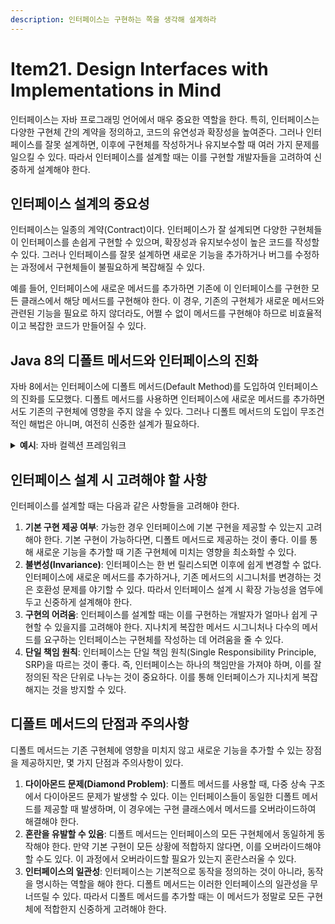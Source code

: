 ```yaml
---
description: 인터페이스는 구현하는 쪽을 생각해 설계하라
---
```


# Item21. Design Interfaces with Implementations in Mind

인터페이스는 자바 프로그래밍 언어에서 매우 중요한 역할을 한다. 특히, 인터페이스는 다양한 구현체 간의 계약을 정의하고, 코드의 유연성과 확장성을 높여준다. 그러나 인터페이스를 잘못 설계하면, 이후에 구현체를 작성하거나 유지보수할 때 여러 가지 문제를 일으킬 수 있다. 따라서 인터페이스를 설계할 때는 이를 구현할 개발자들을 고려하여 신중하게 설계해야 한다.

## 인터페이스 설계의 중요성

인터페이스는 일종의 계약(Contract)이다. 인터페이스가 잘 설계되면 다양한 구현체들이 인터페이스를 손쉽게 구현할 수 있으며, 확장성과 유지보수성이 높은 코드를 작성할 수 있다. 그러나 인터페이스를 잘못 설계하면 새로운 기능을 추가하거나 버그를 수정하는 과정에서 구현체들이 불필요하게 복잡해질 수 있다.

예를 들어, 인터페이스에 새로운 메서드를 추가하면 기존에 이 인터페이스를 구현한 모든 클래스에서 해당 메서드를 구현해야 한다. 이 경우, 기존의 구현체가 새로운 메서드와 관련된 기능을 필요로 하지 않더라도, 어쩔 수 없이 메서드를 구현해야 하므로 비효율적이고 복잡한 코드가 만들어질 수 있다.

## Java 8의 디폴트 메서드와 인터페이스의 진화

자바 8에서는 인터페이스에 디폴트 메서드(Default Method)를 도입하여 인터페이스의 진화를 도모했다. 디폴트 메서드를 사용하면 인터페이스에 새로운 메서드를 추가하면서도 기존의 구현체에 영향을 주지 않을 수 있다. 그러나 디폴트 메서드의 도입이 무조건적인 해법은 아니며, 여전히 신중한 설계가 필요하다.

<details>

<summary><strong>예시</strong>: 자바 컬렉션 프레임워크</summary>

```java
public interface Collection<E> {
    boolean remove(Object o);

    default boolean removeIf(Predicate<? super E> filter) {
        boolean removed = false;
        for (Iterator<E> it = iterator(); it.hasNext(); ) {
            if (filter.test(it.next())) {
                it.remove();
                removed = true;
            }
        }
        return removed;
    }
}
```

자바 8 이전에는 `Collection` 인터페이스에 `removeIf` 메서드가 없었다. 그러나 자바 8에서 `removeIf`가 추가되었을 때, 이를 디폴트 메서드로 제공함으로써 기존의 `Collection` 구현체들은 영향을 받지 않게 되었다. 만약 디폴트 메서드가 아닌 추상 메서드로 추가되었다면, 모든 `Collection` 인터페이스의 구현체에서 이 메서드를 구현해야 했을 것이다.

</details>



## 인터페이스 설계 시 고려해야 할 사항

인터페이스를 설계할 때는 다음과 같은 사항들을 고려해야 한다.

1. **기본 구현 제공 여부**: 가능한 경우 인터페이스에 기본 구현을 제공할 수 있는지 고려해야 한다. 기본 구현이 가능하다면, 디폴트 메서드로 제공하는 것이 좋다. 이를 통해 새로운 기능을 추가할 때 기존 구현체에 미치는 영향을 최소화할 수 있다.
2. **불변성(Invariance)**: 인터페이스는 한 번 릴리스되면 이후에 쉽게 변경할 수 없다. 인터페이스에 새로운 메서드를 추가하거나, 기존 메서드의 시그니처를 변경하는 것은 호환성 문제를 야기할 수 있다. 따라서 인터페이스 설계 시 확장 가능성을 염두에 두고 신중하게 설계해야 한다.
3. **구현의 어려움**: 인터페이스를 설계할 때는 이를 구현하는 개발자가 얼마나 쉽게 구현할 수 있을지를 고려해야 한다. 지나치게 복잡한 메서드 시그니처나 다수의 메서드를 요구하는 인터페이스는 구현체를 작성하는 데 어려움을 줄 수 있다.
4. **단일 책임 원칙**: 인터페이스는 단일 책임 원칙(Single Responsibility Principle, SRP)을 따르는 것이 좋다. 즉, 인터페이스는 하나의 책임만을 가져야 하며, 이를 잘 정의된 작은 단위로 나누는 것이 중요하다. 이를 통해 인터페이스가 지나치게 복잡해지는 것을 방지할 수 있다.

## 디폴트 메서드의 단점과 주의사항

디폴트 메서드는 기존 구현체에 영향을 미치지 않고 새로운 기능을 추가할 수 있는 장점을 제공하지만, 몇 가지 단점과 주의사항이 있다.

1. **다이아몬드 문제(Diamond Problem)**: 디폴트 메서드를 사용할 때, 다중 상속 구조에서 다이아몬드 문제가 발생할 수 있다. 이는 인터페이스들이 동일한 디폴트 메서드를 제공할 때 발생하며, 이 경우에는 구현 클래스에서 메서드를 오버라이드하여 해결해야 한다.
2. **혼란을 유발할 수 있음**: 디폴트 메서드는 인터페이스의 모든 구현체에서 동일하게 동작해야 한다. 만약 기본 구현이 모든 상황에 적합하지 않다면, 이를 오버라이드해야 할 수도 있다. 이 과정에서 오버라이드할 필요가 있는지 혼란스러울 수 있다.
3. **인터페이스의 일관성**: 인터페이스는 기본적으로 동작을 정의하는 것이 아니라, 동작을 명시하는 역할을 해야 한다. 디폴트 메서드는 이러한 인터페이스의 일관성을 무너뜨릴 수 있다. 따라서 디폴트 메서드를 추가할 때는 이 메서드가 정말로 모든 구현체에 적합한지 신중하게 고려해야 한다.
